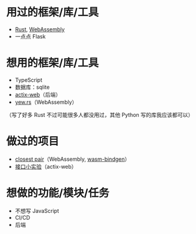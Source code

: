 # 用过的框架/库/工具

- [Rust][rust], [WebAssembly][wasm]
- 一点点 Flask

[rust]: https://www.rust-lang.org/
[wasm]: https://zh.wikipedia.org/wiki/WebAssembly

# 想用的框架/库/工具

- TypeScript
- 数据库：sqlite
- [actix-web]（后端）
- [yew.rs]（WebAssembly）

（写了好多 Rust 不过可能很多人都没用过，其他 Python 写的库我应该都可以）

[actix-web]: https://actix.rs/
[yew.rs]: https://yew.rs/docs/

# 做过的项目

- [closest pair][cp]（WebAssembly, [wasm-bindgen]）
- [接口小实验][int-lab]（actix-web）

[cp]: https://weirane.github.io/closest-pair-wasm
[wasm-bindgen]: https://rustwasm.github.io/
[int-lab]: https://github.com/weirane/se-interface-lab/

# 想做的功能/模块/任务

- 不想写 JavaScript
- CI/CD
- 后端

